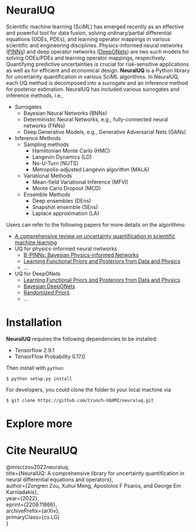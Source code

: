 # NeuralUQ
Scientific machine learning (SciML) has emerged recently as an effective and powerful tool for data fusion, solving ordinary/partial differential equations (ODEs, PDEs), and learning operator mappings in various scientific and engineering disciplines. Physics-informed neural networks ([PINNs](https://www.sciencedirect.com/science/article/pii/S0021999118307125)) and deep operator networks ([DeepONets](https://www.nature.com/articles/s42256-021-00302-5)) are two such models for solving ODEs/PDEs and learning operator mappings, respectively. Quantifying predictive uncertainties is crucial for risk-sensitive applications as well as for efficient and economical design. **NeuralUQ** is a Python library for uncertainty quantification in various SciML algorithms. In NeuralUQ, each UQ method is decomposed into a surrogate and an inference method for posterior estimation. NeuralUQ has included various surrogates and inference methods, i.e., 
- Surrogates
  - Bayesian Neural Networks (BNNs)
  - Deterministic Neural Networks, e.g., fully-connected neural networks (FNNs)
  - Deep Generative Models, e.g., Generative Adversarial Nets (GANs)
- Inference Methods
  - Sampling methods
    - Hamiltonian Monte Carlo (HMC)
    - Langevin Dynamics (LD)
    - No-U-Turn (NUTS)
    - Metropolis-adjusted Langevin algorithm (MALA)
  - Variational Methods
    - Mean-field Variational Inference (MFVI)
    - Monte Carlo Dropout (MCD)
  - Ensemble Methods
    - Deep ensembles (DEns)
    - Snapshot ensemble (SEns)
    - Laplace approximation (LA)

Users can refer to the following papers for more details on the algorithms:
- [A comprehensive review on uncertainty quantification in scientific machine learning](https://arxiv.org/pdf/2201.07766.pdf)
- UQ for physics-informed neural nwtworks
  - [B-PINNs: Bayesian Physics-informed Networks](https://www.sciencedirect.com/science/article/pii/S0021999120306872)
  - [Learning Functional Priors and Posteriors from Data and Physics](https://www.sciencedirect.com/science/article/pii/S0021999122001358)
  - ...
- UQ for DeepONets
  - [Learning Functional Priors and Posteriors from Data and Physics](https://www.sciencedirect.com/science/article/pii/S0021999122001358)
  - [Bayesian DeepONets](https://arxiv.org/pdf/2111.02484.pdf)
  - [Randomized Priors](https://arxiv.org/pdf/2203.03048.pdf)
  - ...
# Installation
**NeuralUQ** requires the following dependencies to be installed:

- Tensorflow 2.9.1
- TensorFlow Probability 0.17.0

Then install with `python`:

```
$ python setup.py install
```

For developers, you could clone the folder to your local machine via
```
$ git clone https://github.com/Crunch-UQ4MI/neuraluq.git
```

# Explore more

# Cite NeuralUQ

@misc{zou2022neuraluq, <br />
    title={NeuralUQ: A comprehensive library for uncertainty quantification in neural differential equations and operators}, <br />
    author={Zongren Zou, Xuhui Meng, Apostolos F Psaros, and George Em Karniadakis}, <br />
    year={2022}, <br />
    eprint={2208.11866}, <br />
    archivePrefix={arXiv}, <br />
    primaryClass={cs.LG} <br />
}
